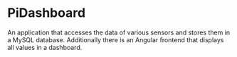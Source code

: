 # PiDashboard
An application that accesses the data of various sensors and stores them in a MySQL database. Additionally there is an Angular frontend that displays all values in a dashboard.
